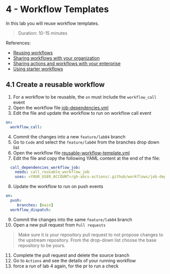 # 4 - Workflow Templates
In this lab you will reuse workflow templates.
> Duration: 10-15 minutes

References:
- [Reusing workflows](https://docs.github.com/en/actions/using-workflows/reusing-workflows)
- [Sharing workflows with your organization](https://docs.github.com/en/actions/using-workflows/sharing-workflows-secrets-and-runners-with-your-organization)
- [Sharing actions and workflows with your enterprise](https://docs.github.com/en/enterprise-cloud@latest/actions/creating-actions/sharing-actions-and-workflows-with-your-enterprise)
- [Using starter workflows](https://docs.github.com/en/actions/using-workflows/advanced-workflow-features#using-starter-workflows)

## 4.1 Create a reusable workflow

1. For a workflow to be reusable, the `on` must include the `workflow_call` event
2. Open the workflow file [job-dependencies.yml](/.github/workflows/job-dependencies.yml)
3. Edit the file and update the workflow to run on workflow call event
```YAML
on:
  workflow_call:
```
4. Commit the changes into a new `feature/lab04` branch
5. Go to `Code` and select the `feature/lab04` from the branches drop down list
6. Open the workflow file [reusable-workflow-template.yml](/.github/workflows/reusable-workflow-template.yml)
7. Edit the file and copy the following YAML content at the end of the file:
```YAML
  call_dependencies_workflow_job:
    needs: call_reusable_workflow_job
    uses: <YOUR_USER_ACCOUNT>/gh-abcs-actions/.github/workflows/job-dependencies.yml@main
```
8. Update the workflow to run on push events
```YAML
on:
  push:
     branches: [main]
  workflow_dispatch:    
```
9. Commit the changes into the same `feature/lab04` branch
10. Open a new pull request from `Pull requests`
> Make sure it is your repository pull request to not propose changes to the upstream repository. From the drop-down list choose the base repository to be yours.
11. Complete the pull request and delete the source branch
12. Go to `Actions` and see the details of your running workflow
13. force a run of lab 4 again, for the pr to run a check
